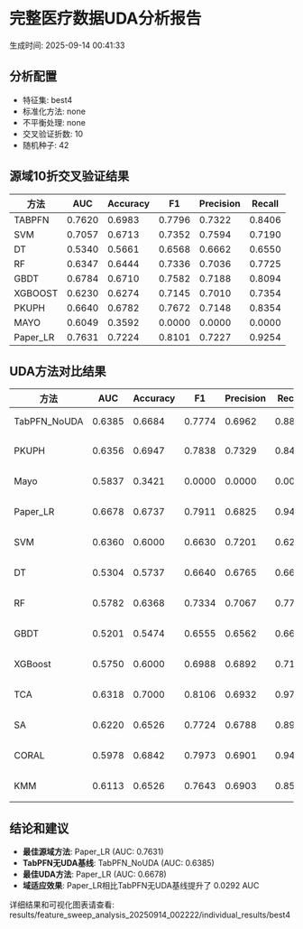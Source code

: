 # 完整医疗数据UDA分析报告

生成时间: 2025-09-14 00:41:33

## 分析配置

- 特征集: best4
- 标准化方法: none
- 不平衡处理: none
- 交叉验证折数: 10
- 随机种子: 42

## 源域10折交叉验证结果

| 方法 | AUC | Accuracy | F1 | Precision | Recall |
|------|-----|----------|----|-----------| -------|
| TABPFN | 0.7620 | 0.6983 | 0.7796 | 0.7322 | 0.8406 |
| SVM | 0.7057 | 0.6713 | 0.7352 | 0.7594 | 0.7190 |
| DT | 0.5340 | 0.5661 | 0.6568 | 0.6662 | 0.6550 |
| RF | 0.6347 | 0.6444 | 0.7336 | 0.7036 | 0.7725 |
| GBDT | 0.6784 | 0.6710 | 0.7582 | 0.7188 | 0.8094 |
| XGBOOST | 0.6230 | 0.6274 | 0.7145 | 0.7010 | 0.7354 |
| PKUPH | 0.6640 | 0.6782 | 0.7672 | 0.7148 | 0.8354 |
| MAYO | 0.6049 | 0.3592 | 0.0000 | 0.0000 | 0.0000 |
| Paper_LR | 0.7631 | 0.7224 | 0.8101 | 0.7227 | 0.9254 |

## UDA方法对比结果

| 方法 | AUC | Accuracy | F1 | Precision | Recall | 类型 |
|------|-----|----------|----|-----------| -------|------|
| TabPFN_NoUDA | 0.6385 | 0.6684 | 0.7774 | 0.6962 | 0.8800 | TabPFN基线 |
| PKUPH | 0.6356 | 0.6947 | 0.7838 | 0.7329 | 0.8474 | 传统基线 |
| Mayo | 0.5837 | 0.3421 | 0.0000 | 0.0000 | 0.0000 | 传统基线 |
| Paper_LR | 0.6678 | 0.6737 | 0.7911 | 0.6825 | 0.9429 | 传统基线 |
| SVM | 0.6360 | 0.6000 | 0.6630 | 0.7201 | 0.6212 | 机器学习基线 |
| DT | 0.5304 | 0.5737 | 0.6640 | 0.6765 | 0.6609 | 机器学习基线 |
| RF | 0.5782 | 0.6368 | 0.7334 | 0.7067 | 0.7737 | 机器学习基线 |
| GBDT | 0.5201 | 0.5474 | 0.6555 | 0.6562 | 0.6699 | 机器学习基线 |
| XGBoost | 0.5750 | 0.6000 | 0.6988 | 0.6892 | 0.7179 | 机器学习基线 |
| TCA | 0.6318 | 0.7000 | 0.8106 | 0.6932 | 0.9760 | UDA方法 |
| SA | 0.6220 | 0.6526 | 0.7724 | 0.6788 | 0.8960 | UDA方法 |
| CORAL | 0.5978 | 0.6842 | 0.7973 | 0.6901 | 0.9440 | UDA方法 |
| KMM | 0.6113 | 0.6526 | 0.7643 | 0.6903 | 0.8560 | UDA方法 |

## 结论和建议

- **最佳源域方法**: Paper_LR (AUC: 0.7631)
- **TabPFN无UDA基线**: TabPFN_NoUDA (AUC: 0.6385)
- **最佳UDA方法**: Paper_LR (AUC: 0.6678)
- **域适应效果**: Paper_LR相比TabPFN无UDA基线提升了 0.0292 AUC

详细结果和可视化图表请查看: results/feature_sweep_analysis_20250914_002222/individual_results/best4